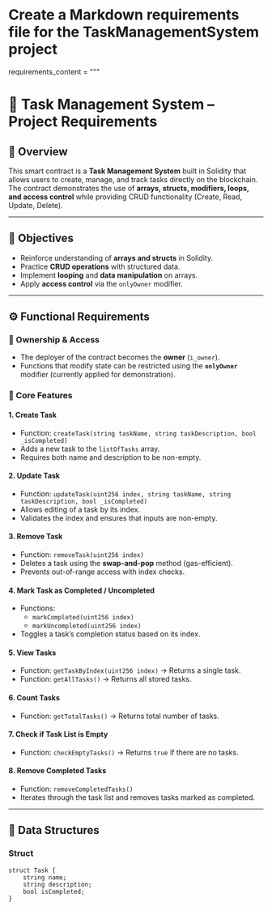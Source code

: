 # Create a Markdown requirements file for the TaskManagementSystem project

requirements_content = """
# 🧩 Task Management System – Project Requirements

## 📘 Overview
This smart contract is a **Task Management System** built in Solidity that allows users to create, manage, and track tasks directly on the blockchain.  
The contract demonstrates the use of **arrays, structs, modifiers, loops, and access control** while providing CRUD functionality (Create, Read, Update, Delete).

---

## 🧠 Objectives
- Reinforce understanding of **arrays and structs** in Solidity.
- Practice **CRUD operations** with structured data.
- Implement **looping** and **data manipulation** on arrays.
- Apply **access control** via the `onlyOwner` modifier.

---

## ⚙️ Functional Requirements

### 👤 Ownership & Access
- The deployer of the contract becomes the **owner** (`i_owner`).
- Functions that modify state can be restricted using the **`onlyOwner`** modifier (currently applied for demonstration).

### 🧱 Core Features

#### 1. **Create Task**
- Function: `createTask(string taskName, string taskDescription, bool _isCompleted)`  
- Adds a new task to the `listOfTasks` array.  
- Requires both name and description to be non-empty.

#### 2. **Update Task**
- Function: `updateTask(uint256 index, string taskName, string taskDescription, bool _isCompleted)`  
- Allows editing of a task by its index.  
- Validates the index and ensures that inputs are non-empty.

#### 3. **Remove Task**
- Function: `removeTask(uint256 index)`  
- Deletes a task using the **swap-and-pop** method (gas-efficient).  
- Prevents out-of-range access with index checks.

#### 4. **Mark Task as Completed / Uncompleted**
- Functions:
  - `markCompleted(uint256 index)`
  - `markUncompleted(uint256 index)`  
- Toggles a task’s completion status based on its index.

#### 5. **View Tasks**
- Function: `getTaskByIndex(uint256 index)` → Returns a single task.  
- Function: `getAllTasks()` → Returns all stored tasks.

#### 6. **Count Tasks**
- Function: `getTotalTasks()` → Returns total number of tasks.

#### 7. **Check if Task List is Empty**
- Function: `checkEmptyTasks()` → Returns `true` if there are no tasks.

#### 8. **Remove Completed Tasks**
- Function: `removeCompletedTasks()`  
- Iterates through the task list and removes tasks marked as completed.

---

## 🧩 Data Structures

### Struct
```solidity
struct Task {
    string name;
    string description;
    bool isCompleted;
}

